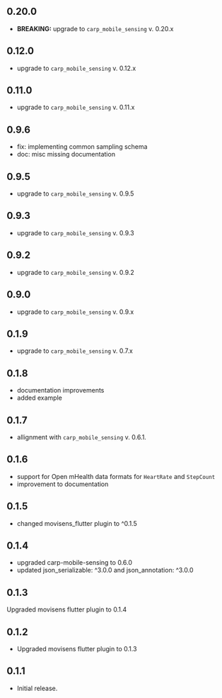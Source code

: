 ## 0.20.0
* **BREAKING:** upgrade to `carp_mobile_sensing` v. 0.20.x

## 0.12.0
* upgrade to `carp_mobile_sensing` v. 0.12.x

## 0.11.0
* upgrade to `carp_mobile_sensing` v. 0.11.x

## 0.9.6
* fix: implementing common sampling schema
* doc: misc missing documentation

## 0.9.5
* upgrade to `carp_mobile_sensing` v. 0.9.5

## 0.9.3
* upgrade to `carp_mobile_sensing` v. 0.9.3

## 0.9.2
* upgrade to `carp_mobile_sensing` v. 0.9.2

## 0.9.0
* upgrade to `carp_mobile_sensing` v. 0.9.x

## 0.1.9
* upgrade to `carp_mobile_sensing` v. 0.7.x

## 0.1.8
* documentation improvements 
* added example

## 0.1.7
* allignment with `carp_mobile_sensing` v. 0.6.1.

## 0.1.6
* support for Open mHealth data formats for `HeartRate` and `StepCount`
* improvement to documentation

## 0.1.5
* changed movisens_flutter plugin to  ^0.1.5

## 0.1.4

* upgraded carp-mobile-sensing  to 0.6.0  
* updated  json_serializable: ^3.0.0 and json_annotation: ^3.0.0

## 0.1.3

Upgraded movisens flutter plugin to 0.1.4

## 0.1.2

* Upgraded movisens flutter plugin to 0.1.3


## 0.1.1

* Initial release.
